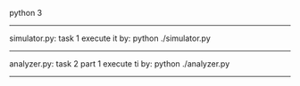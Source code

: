 python 3
**************************
simulator.py: task 1
execute it by: 
python ./simulator.py
**************************
analyzer.py: task 2 part 1
execute ti by: 
python ./analyzer.py
**************************
